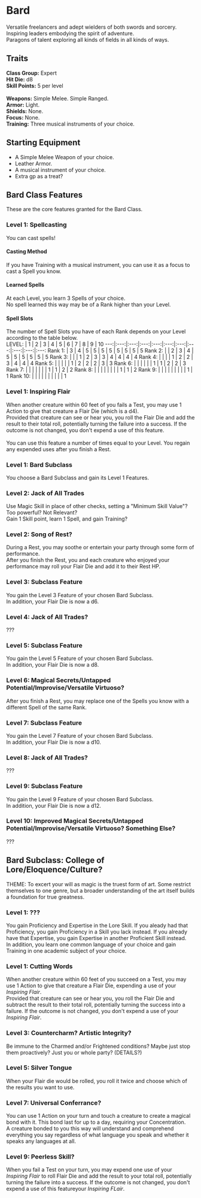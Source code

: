 # Bard
Versatile freelancers and adept wielders of both swords and sorcery. <br>
Inspiring leaders embodying the spirit of adventure. <br>
Paragons of talent exploring all kinds of fields in all kinds of ways. <br>

## Traits
**Class Group:** Expert <br>
**Hit Die:** d8 <br>
**Skill Points:** 5 per level <br>
<br>
**Weapons:** Simple Melee. Simple Ranged. <br>
**Armor:** Light. <br>
**Shields:** None. <br>
**Focus:** None. <br>
**Training:** Three musical instruments of your choice. <br>

## Starting Equipment
+ A Simple Melee Weapon of your choice.
+ Leather Armor.
+ A musical instrument of your choice.
+ Extra gp as a treat?

## Bard Class Features
These are the core features granted for the Bard Class.

### Level 1: Spellcasting
You can cast spells!
#### Casting Method
If you have Training with a musical instrument, you can use it as a focus to cast a Spell you know.
#### Learned Spells
At each Level, you learn 3 Spells of your choice. <br>
No spell learned this way may be of a Rank higher than your Level.
#### Spell Slots
The number of Spell Slots you have of each Rank depends on your Level according to the table below. <br>
LEVEL: | 1 | 2 | 3 | 4 | 5 | 6 | 7 | 8 | 9 | 10 
---:|:---:|:---:|:---:|:---:|:---:|:---:|:---:|:---:|:---:|:---:
Rank 1: | 3 | 4 | 5 | 5 | 5 | 5 | 5 | 5 | 5 | 5 
Rank 2: | | 2 | 3 | 4 | 5 | 5 | 5 | 5 | 5 | 5
Rank 3: | | | 1 | 2 | 3 | 3 | 4 | 4 | 4 | 4
Rank 4: | | | | 1 | 2 | 2 | 3 | 4 | 4 | 4
Rank 5: | | | | | 1 | 2 | 2 | 2 | 3 | 3
Rank 6: | | | | | | 1 | 1 | 2 | 2 | 3
Rank 7: | | | | | | | 1 | 1 | 2 | 2 
Rank 8: | | | | | | | | 1 | 1 | 2
Rank 9: | | | | | | | | | 1 | 1
Rank 10: | | | | | | | | | | 1

### Level 1: Inspiring Flair
When another creature within 60 feet of you fails a Test, you may use 1 Action to give that creature a Flair Die (which is a d4). <br>
Provided that creature can see or hear you, you roll the Flair Die and add the result to their total roll, potentially turning the failure into a success. If the outcome is not changed, you don't expend a use of this feature.
<br><br>
You can use this feature a number of times equal to your Level.
You regain any expended uses after you finish a Rest.

### Level 1: Bard Subclass
You choose a Bard Subclass and gain its Level 1 Features.

### Level 2: Jack of All Trades
Use Magic Skill in place of other checks, setting a "Minimum Skill Value"? Too powerful? Not Relevant? <br>
Gain 1 Skill point, learn 1 Spell, and gain Training?

### Level 2: Song of Rest?
During a Rest, you may soothe or entertain your party through some form of performance. <br>
After you finish the Rest, you and each creature who enjoyed your performance may roll your Flair Die and add it to their Rest HP.

### Level 3: Subclass Feature
You gain the Level 3 Feature of your chosen Bard Subclass. <br>
In addition, your Flair Die is now a d6.

### Level 4: Jack of All Trades?
???

### Level 5: Subclass Feature
You gain the Level 5 Feature of your chosen Bard Subclass. <br>
In addition, your Flair Die is now a d8.

### Level 6: Magical Secrets/Untapped Potential/Improvise/Versatile Virtuoso?
After you finish a Rest, you may replace one of the Spells you know with a different Spell of the same Rank.

### Level 7: Subclass Feature
You gain the Level 7 Feature of your chosen Bard Subclass. <br>
In addition, your Flair Die is now a d10.

### Level 8: Jack of All Trades?
???

### Level 9: Subclass Feature
You gain the Level 9 Feature of your chosen Bard Subclass. <br>
In addition, your Flair Die is now a d12.

### Level 10: Improved Magical Secrets/Untapped Potential/Improvise/Versatile Virtuoso? Something Else?
???

## Bard Subclass: College of Lore/Eloquence/Culture?
THEME: To excert your will as magic is the truest form of art. Some restrict themselves to one genre, but a broader understanding of the art itself builds a foundation for true greatness.

### Level 1: ???
You gain Proficiency and Expertise in the Lore Skill. If you aleady had that Proficiency, you gain Proficiency in a Skill you lack instead. If you already have that Expertise, you gain Expertise in another Proficient Skill instead. <br>
In addition, you learn one common language of your choice and gain Training in one academic subject of your choice.
### Level 1: Cutting Words
When another creature within 60 feet of you succeed on a Test, you may use 1 Action to give that creature a Flair Die, expending a use of your *Inspiring Flair*. <br>
Provided that creature can see or hear you, you roll the Flair Die and subtract the result to their total roll, potentially turning the success into a failure. If the outcome is not changed, you don't expend a use of your *Inspiring Flair*.

### Level 3: Countercharm? Artistic Integrity?
Be immune to the Charmed and/or Frightened conditions? Maybe just stop them proactively? Just you or whole party? (DETAILS?)

### Level 5: Silver Tongue
When your Flair die would be rolled, you roll it twice and choose which of the results you want to use.

### Level 7: Universal Conferrance?
You can use 1 Action on your turn and touch a creature to create a magical bond with it. This bond last for up to a day, requiring your Concentration. <br>
A creature bonded to you this way will understand and comprehend everything you say regardless of what language you speak and whether it speaks any languages at all.

### Level 9: Peerless Skill?
When you fail a Test on your turn, you may expend one use of your *Inspiring Flair* to roll Flair Die and add the result to your total roll, potentially turning the failure into a success. If the outcome is not changed, you don't expend a use of this featureyour *Inspiring FLair*.